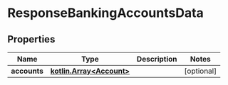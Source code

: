 # ResponseBankingAccountsData

## Properties
Name | Type | Description | Notes
------------ | ------------- | ------------- | -------------
**accounts** | [**kotlin.Array&lt;Account&gt;**](Account.md) |  |  [optional]
